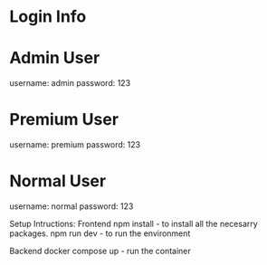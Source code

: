 # Login Info

# Admin User
username: admin
password: 123

# Premium User
username: premium
password: 123

# Normal User
username: normal
password: 123

Setup Intructions:
Frontend
npm install - to install all the necesarry packages.
npm run dev - to run the environment

Backend
docker compose up - run the container